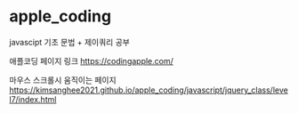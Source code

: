 # apple_coding
javascipt 기초 문법 + 제이쿼리 공부 

애플코딩 페이지 링크 https://codingapple.com/

마우스 스크롤시 움직이는 페이지 https://kimsanghee2021.github.io/apple_coding/javascript/jquery_class/level7/index.html
